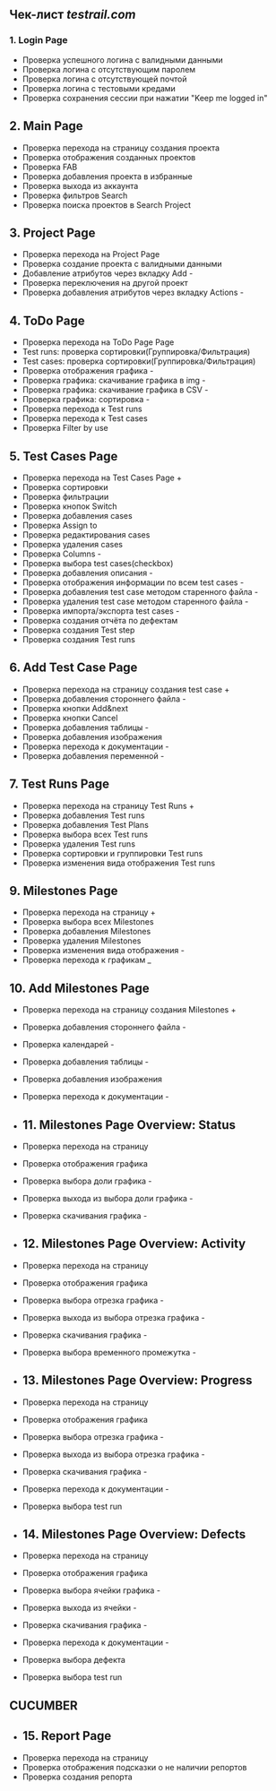 ## Чек-лист *testrail.com*

### 1. **Login Page**
- Проверка успешного логина с валидными данными
- Проверка логина с отсутствующим паролем
- Проверка логина с отсутствующей почтой
- Проверка логина с тестовыми кредами
- Проверка сохранения сессии при нажатии "Keep me logged in"

## 2. **Main Page**
- Проверка перехода на страницу создания проекта
- Проверка отображения созданных проектов
- Проверка FAB
- Проверка добавления проекта в избранные
- Проверка выхода из аккаунта
- Проверка фильтров Search
- Проверка поиска проектов в Search Project

## 3. **Project Page**
- Проверка перехода на Project Page
- Проверка создание проекта с валидными данными
- Добавление атрибутов через вкладку Add -
- Проверка переключения на другой проект
- Проверка добавления атрибутов через вкладку Actions -

## 4. **ToDo Page**
- Проверка перехода на ToDo Page Page
- Test runs: проверка сортировки(Группировка/Фильтрация)
- Test cases: проверка сортировки(Группировка/Фильтрация)
- Проверка отображения графика - 
- Проверка графика: скачивание графика в img -
- Проверка графика: скачивание графика в CSV -
- Проверка графика: сортировка -
- Проверка перехода к Test runs
- Проверка перехода к Test cases
- Проверка Filter by use

## 5. **Test Cases Page**
- Проверка перехода на Test Cases Page +
- Проверка сортировки
- Проверка фильтрации
- Проверка кнопок Switch
- Проверка добавления cases
- Проверка Assign to
- Проверка редактирования cases
- Проверка удаления cases
- Проверка Columns -
- Проверка выбора test cases(checkbox)
- Проверка добавления описания - 
- Проверка отображения информации по всем test cases -
- Проверка добавления test case методом старенного файла -
- Проверка удаления test case методом старенного файла - 
- Проверка импорта/экспорта test cases -
- Проверка создания отчёта по дефектам 
- Проверка создания Test step 
- Проверка создания Test runs

## 6. **Add Test Case Page**
- Проверка перехода на страницу создания test case +
- Проверка добавления стороннего файла -
- Проверка кнопки Add&next 
- Проверка кнопки Cancel
- Проверка добавления таблицы -
- Проверка добавления изображения 
- Проверка перехода к документации -
- Проверка добавления переменной -

## 7. **Test Runs Page**
- Проверка перехода на страницу Test Runs +
- Проверка добавления Test runs
- Проверка добавления Test Plans
- Проверка выбора всех Test runs
- Проверка удаления Test runs
- Проверка сортировки и группировки Test runs
- Проверка изменения вида отображения Test runs

## 9. **Milestones Page**
- Проверка перехода на страницу +
- Проверка выбора всех Milestones
- Проверка добавления Milestones
- Проверка удаления Milestones
- Проверка изменения вида отображения -
- Проверка перехода к графикам _

## 10. **Add Milestones Page**
- Проверка перехода на страницу создания Milestones +
- Проверка добавления стороннего файла -
- Проверка календарей -
- Проверка добавления таблицы -
- Проверка добавления изображения
- Проверка перехода к документации -
- ## 11. **Milestones Page Overview: Status**
- Проверка перехода на страницу 
- Проверка отображения графика
- Проверка выбора доли графика -
- Проверка выхода из выбора доли графика -
- Проверка скачивания графика -

- ## 12. **Milestones Page Overview: Activity**
- Проверка перехода на страницу
- Проверка отображения графика 
- Проверка выбора отрезка графика -
- Проверка выхода из выбора отрезка графика -
- Проверка скачивания графика -
- Проверка выбора временного промежутка -

- ## 13. **Milestones Page Overview: Progress**
- Проверка перехода на страницу
- Проверка отображения графика 
- Проверка выбора отрезка графика -
- Проверка выхода из выбора отрезка графика -
- Проверка скачивания графика -
- Проверка перехода к документации -
- Проверка выбора test run

- ## 14. **Milestones Page Overview: Defects**
- Проверка перехода на страницу
- Проверка отображения графика
- Проверка выбора ячейки графика -
- Проверка выхода из ячейки -
- Проверка скачивания графика -
- Проверка перехода к документации -
- Проверка выбора дефекта
- Проверка выбора test run

## CUCUMBER
- ## 15. **Report Page**
- Проверка перехода на страницу 
- Проверка отображения подсказки о не наличии репортов
- Проверка создания репорта